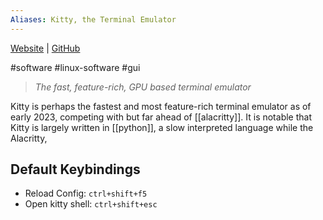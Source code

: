 ```yaml
---
Aliases: Kitty, the Terminal Emulator
---
```


[Website](https://sw.kovidgoyal.net/kitty/) | [GitHub](https://github.com/kovidgoyal/kitty)

#software #linux-software #gui

> _The fast, feature-rich, GPU based terminal emulator_

Kitty is perhaps the fastest and most feature-rich terminal emulator as of early 2023, competing with but far ahead of [[alacritty]]. It is notable that Kitty is largely written in [[python]], a slow interpreted language while the Alacritty, 

## Default Keybindings
- Reload Config: `ctrl+shift+f5`
-  Open kitty shell: `ctrl+shift+esc`
